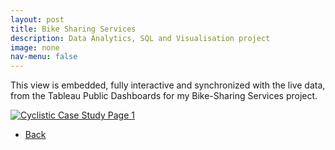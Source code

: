 ```yaml
---
layout: post
title: Bike Sharing Services
description: Data Analytics, SQL and Visualisation project
image: none
nav-menu: false
---
```


This view is embedded, fully interactive and synchronized with the live data, from the Tableau Public Dashboards for my Bike-Sharing Services project.
<html>
	<body>
		<div class='tableauPlaceholder' id='viz1721557101381' style='position: relative'>
  			<noscript>
  				<a href='#'><img alt='Cyclistic Case Study Page 1 ' src='https:&#47;&#47;public.tableau.com&#47;static&#47;images&#47;Cy&#47;CyclisticCaseStudy_17210605199230&#47;CyclisticCaseStudy&#47;1_rss.png' style='border: none' /></a>
  			</noscript>
  			<object class='tableauViz'  style='display:none;'>
    			<param name='host_url' value='https%3A%2F%2Fpublic.tableau.com%2F' /> 
    			<param name='embed_code_version' value='3' /> 
    			<param name='site_root' value='' />
    			<param name='name' value='CyclisticCaseStudy_17210605199230&#47;CyclisticCaseStudy' />
    			<param name='tabs' value='no' />
    			<param name='toolbar' value='yes' />
    			<param name='static_image' value='https:&#47;&#47;public.tableau.com&#47;static&#47;images&#47;Cy&#47;CyclisticCaseStudy_17210605199230&#47;CyclisticCaseStudy&#47;1.png' /> 
    			<param name='animate_transition' value='yes' />
    			<param name='display_static_image' value='yes' />
    			<param name='display_spinner' value='yes' /><param name='display_overlay' value='yes' />
    			<param name='display_count' value='yes' /><param name='language' value='en-US' />
  			</object>
		</div>
		<script type='text/javascript'> var divElement = document.getElementById('viz1721557101381'); var vizElement = divElement.getElementsByTagName('object')[0]; 
  			if ( divElement.offsetWidth > 800 ) { vizElement.style.width='1600px';vizElement.style.height='927px';} 
  			else if ( divElement.offsetWidth > 500 ) { vizElement.style.width='1600px';vizElement.style.height='927px';} 
  			else { vizElement.style.width='100%';vizElement.style.height='1777px';} var scriptElement = document.createElement('script'); scriptElement.src = 'https://public.tableau.com/javascripts/api/viz_v1.js'; vizElement.parentNode.insertBefore(scriptElement, vizElement);                
		</script>
	</body>
</html>
<ul class="actions">
	<li>
		<a href="c_bikesharing.html" class="button previous">Back</a>
	</li>
</ul>

